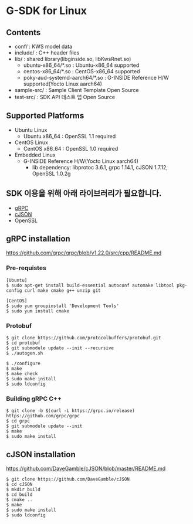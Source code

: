 # G-SDK for Linux

## Contents
* conf/ : KWS model data
* include/ : C++ header files
* lib/ : shared library(libginside.so, libKwsRnet.so)
  - ubuntu-x86_64/*.so : Ubuntu-x86_64 supported
  - centos-x86_64/*.so : CentOS-x86_64 supported
  - poky-aud-systemd-aarch64/*.so : G-INSIDE Reference H/W supported(Yocto Linux aarch64)
* sample-src/ : Sample Client Template Open Source
* test-src/ : SDK API 테스트 앱 Open Source

## Supported Platforms
* Ubuntu Linux
  * Ubuntu x86_64 : OpenSSL 1.1 required
* CentOS Linux
  * CentOS x86_64 : OpenSSL 1.0 required
* Embedded Linux
  * G-INSIDE Reference H/W(Yocto Linux aarch64)
    - lib dependency: libprotoc 3.6.1, grpc 1.14.1, cJSON 1.7.12, OpenSSL 1.0.2g

## SDK 이용을 위해 아래 라이브러리가 필요합니다.
* [gRPC](#grpc-installation)
* [cJSON](#cjson-installation)
* OpenSSL

## gRPC installation

https://github.com/grpc/grpc/blob/v1.22.0/src/cpp/README.md

### Pre-requistes
```
[Ubuntu]
$ sudo apt-get install build-essential autoconf automake libtool pkg-config curl make cmake g++ unzip git

[CentOS]
$ sudo yum groupinstall 'Development Tools'
$ sudo yum install cmake
```

### Protobuf
```
$ git clone https://github.com/protocolbuffers/protobuf.git
$ cd protobuf
$ git submodule update --init --recursive
$ ./autogen.sh

$ ./configure
$ make
$ make check
$ sudo make install
$ sudo ldconfig
```

### Building gRPC C++
```
$ git clone -b $(curl -L https://grpc.io/release) https://github.com/grpc/grpc
$ cd grpc
$ git submodule update --init
$ make
$ sudo make install
```

## cJSON installation

https://github.com/DaveGamble/cJSON/blob/master/README.md

```
$ git clone https://github.com/DaveGamble/cJSON
$ cd cJSON
$ mkdir build
$ cd build
$ cmake ..
$ make
$ sudo make install
$ sudo ldconfig
```